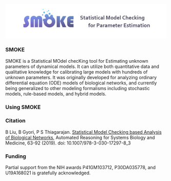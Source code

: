 <img src="./image/logo.jpg"/>

### SMOKE

SMOKE is a Statistical MOdel checKing tool for Estimating unknown parameters of dynamical models. It can utilize both quantitative data and qualitative knowledge for calibrating large models with hundreds of unknown parameters. It was originally developed for analyzing ordinary differential equation (ODE) models of biological networks, and currently being generalized to other modeling formalisms including stochastic models, rule-based models, and hybrid models. 

### Using SMOKE

### Citation

B Liu, B Gyori, P S Thiagarajan. [Statistical Model Checking based Analysis of Biological Networks](http://www.pitt.edu/~liubing/publication/arsbm18.pdf), Automated Reasoning for Systems Biology and Medicine, 63-92 (2019). doi: 10.1007/978-3-030-17297-8_3


### Funding

Partial support from the NIH awards P41GM103712, P30DA035778, and U19A168021 is gratefully acknowledged.

